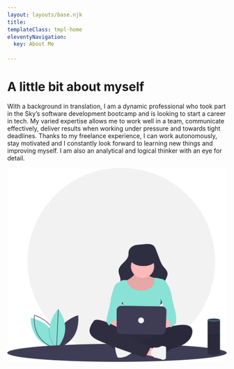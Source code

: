 ```yaml
---
layout: layouts/base.njk
title: 
templateClass: tmpl-home
eleventyNavigation:
  key: About Me
  
---
```


<div class="container">
<h1>
A little bit about myself
</h1>
<div class="row">

<div class="col">
<p>
With a background in translation, I am a dynamic professional who took part in the Sky’s software development bootcamp and is looking to start a career in tech. My varied expertise allows me to work well in a team, communicate effectively, deliver results when working under pressure and towards tight deadlines. Thanks to my freelance experience, I can work autonomously, stay motivated and I constantly look forward to learning new things and improving myself. I am also an analytical and logical thinker with an eye for detail.
</p>
</div>

<div class="col">
<img src="about/women_laptop.svg" />
</div>

</div>

</div>
